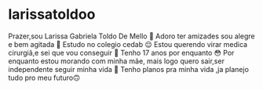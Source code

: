 # larissatoldoo
Prazer,sou Larissa Gabriela Toldo De Mello 🫶
Adoro ter amizades sou alegre e bem agitada 🫡
Estudo no colegio cedab 😌
Estou querendo virar medica cirurgiã,e sei que vou conseguir 🤭
Tenho 17 anos por enquanto 😳
Por enquanto estou morando com minha mãe, mais logo quero sair,ser independente seguir minha vida 🤝
Tenho planos pra minha vida  ,ja planejo tudo pro meu futuro🙃
